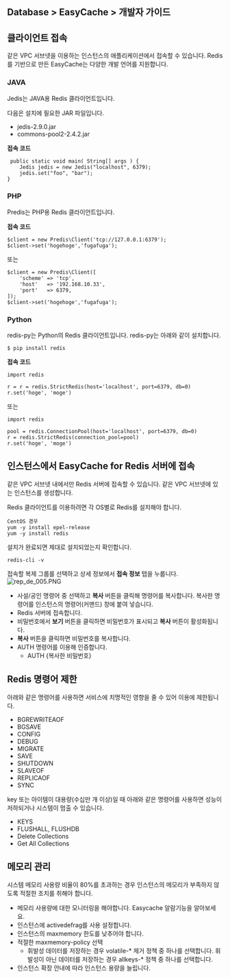 ## Database > EasyCache > 개발자 가이드

## 클라이언트 접속

같은 VPC 서브넷을 이용하는 인스턴스의 애플리케이션에서 접속할 수 있습니다.
Redis를 기반으로 만든 EasyCache는 다양한 개발 언어를 지원합니다.

### JAVA

Jedis는 JAVA용 Redis 클라이언트입니다.

다음은 설치에 필요한 JAR 파일입니다.
* jedis-2.9.0.jar
* commons-pool2-2.4.2.jar

**접속 코드**

```
 public static void main( String[] args ) {
    Jedis jedis = new Jedis("localhost", 6379);
    jedis.set("foo", "bar");
}
```

### PHP

Predis는 PHP용 Redis 클라이언트입니다.

**접속 코드**

```
$client = new Predis\Client('tcp://127.0.0.1:6379');
$client->set('hogehoge','fugafuga');
```
또는
```
$client = new Predis\Client([
    'scheme' => 'tcp',
    'host'   => '192.168.10.33',
    'port'   => 6379,
]);
$client->set('hogehoge','fugafuga');
```

### Python

redis-py는 Python의 Redis 클라이언트입니다.
redis-py는 아래와 같이 설치합니다.

```
$ pip install redis
```

**접속 코드**

```
import redis

r = r = redis.StrictRedis(host='localhost', port=6379, db=0)
r.set('hoge', 'moge')
```
또는
```
import redis

pool = redis.ConnectionPool(host='localhost', port=6379, db=0)
r = redis.StrictRedis(connection_pool=pool)
r.set('hoge', 'moge')
```

## 인스턴스에서 EasyCache for Redis 서버에 접속

같은 VPC 서브넷 내에서만 Redis 서버에 접속할 수 있습니다. 
같은 VPC 서브넷에 있는 인스턴스를 생성합니다.

Redis 클라이언트를 이용하려면 각 OS별로 Redis를 설치해야 합니다.

```
CentOS 경우
yum -y install epel-release   
yum -y install redis
```
설치가 완료되면 제대로 설치되었는지 확인합니다.
```
redis-cli -v
```

접속할 복제 그룹를 선택하고 상세 정보에서 **접속 정보** 탭을 누룹니다. 
 ![rep_de_005.PNG](https://static.toastoven.net/prod_easycache/19.12.06/rep_connection_info_001.PNG)

* 사설/공인 명령어 중 선택하고 **복사** 버튼을 클릭해 명령어를 복사합니다. 복사한 명령어를 인스턴스의 명령어(커맨드) 창에 붙여 넣습니다.
* Redis 서버에 접속합니다. 
* 비밀번호에서 **보기** 버튼을 클릭하면 비밀번호가 표시되고 **복사** 버튼이 활성화됩니다.
* **복사** 버튼을 클릭하면 비밀번호를 복사합니다.
* AUTH 명령어를 이용해 인증합니다.
    * AUTH {복사한 비밀번호}
    
## Redis 명령어 제한

아래와 같은 명령어를 사용하면 서비스에 치명적인 영향을 줄 수 있어 이용에 제한됩니다.

* BGREWRITEAOF
* BGSAVE
* CONFIG
* DEBUG
* MIGRATE
* SAVE
* SHUTDOWN
* SLAVEOF
* REPLICAOF
* SYNC

key 또는 아이템이 대용량(수십만 개 이상)일 때 아래와 같은 명령어를 사용하면 성능이 저하되거나 시스템이 멈출 수 있습니다.

* KEYS
* FLUSHALL, FLUSHDB
* Delete Collections
* Get All Collections

## 메모리 관리

시스템 메모리 사용량 비율이 80%를 초과하는 경우 인스턴스의 메모리가 부족하지 않도록 적절한 조치를 취해야 합니다.

* 메모리 사용량에 대한 모니터링을 해야합니다. Easycache 알람기능을 알아보세요.
* 인스턴스에 activedefrag를 사용 설정합니다.
* 인스턴스의 maxmemory 한도를 낮추어야 합니다.
* 적절한 maxmemory-policy 선택
   * 휘발성 데이터를 저장하는 경우 volatile-* 제거 정책 중 하나를 선택합니다. 휘발성이 아닌 데이터를 저장하는 경우 allkeys-* 정책 중 하나를 선택합니다.
* 인스턴스 확장 안내에 따라 인스턴스 용량을 늘립니다.
